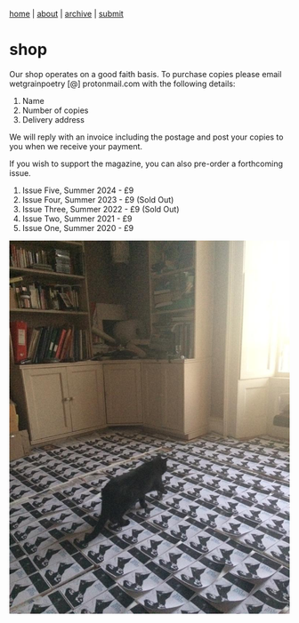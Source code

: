 [home](index.md) | [about](about.md) | [archive](archive.md)  |  [submit](submit.md)
# shop

Our shop operates on a good faith basis. To purchase copies please email wetgrainpoetry [@] protonmail.com with the following details:

1. Name
2. Number of copies
3. Delivery address

We will reply with an invoice including the postage and post your copies to you when we receive your payment.

If you wish to support the magazine, you can also pre-order a forthcoming issue.

1. Issue Five, Summer 2024 - £9
2. Issue Four, Summer 2023 - £9 (Sold Out)
3. Issue Three, Summer 2022 - £9 (Sold Out)
4. Issue Two, Summer 2021 - £9
5. Issue One, Summer 2020 - £9

![Wet Grain Two](wetgraintwo2.jpeg)
